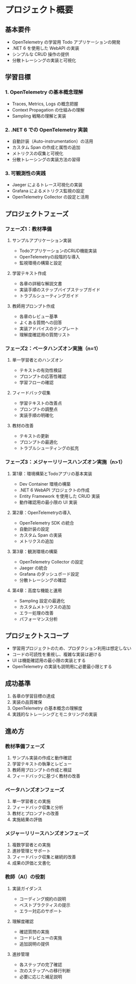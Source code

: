 # プロジェクト概要

## 基本要件

- OpenTelemetry の学習用 Todo アプリケーションの開発
- .NET 6 を使用した WebAPI の実装
- シンプルな CRUD 操作の提供
- 分散トレーシングの実装と可視化

## 学習目標

### 1. OpenTelemetry の基本概念理解

- Traces, Metrics, Logs の概念把握
- Context Propagation の仕組みの理解
- Sampling 戦略の理解と実装

### 2. .NET 6 での OpenTelemetry 実装

- 自動計装（Auto-instrumentation）の活用
- カスタム Span の作成と属性の追加
- メトリクスの収集と可視化
- 分散トレーシングの実装方法の習得

### 3. 可観測性の実践

- Jaeger によるトレース可視化の実装
- Grafana によるメトリクス監視の設定
- OpenTelemetry Collector の設定と活用

## プロジェクトフェーズ

### フェーズ1：教材準備
1. サンプルアプリケーション実装
   - TodoアプリケーションのCRUD機能実装
   - OpenTelemetryの段階的な導入
   - 監視環境の構築と設定

2. 学習テキスト作成
   - 各章の詳細な解説文書
   - 実装手順のステップバイプステップガイド
   - トラブルシューティングガイド

3. 教師用プロンプト作成
   - 各章のレビュー基準
   - よくある質問への回答
   - 実装アドバイスのテンプレート
   - 理解度確認用の質問リスト

### フェーズ2：ベータハンズオン実施（n=1）
1. 単一学習者とのハンズオン
   - テキストの有効性検証
   - プロンプトの応答性確認
   - 学習フローの確認

2. フィードバック収集
   - 学習テキストの改善点
   - プロンプトの調整点
   - 実装手順の明確化

3. 教材の改善
   - テキストの更新
   - プロンプトの最適化
   - トラブルシューティングの拡充

### フェーズ3：メジャーリリースハンズオン実施（n>1）
1. 第1章：環境構築とTodoアプリの基本実装
   - Dev Container 環境の構築
   - .NET 6 WebAPI プロジェクトの作成
   - Entity Framework を使用した CRUD 実装
   - 動作確認用の最小限の UI 実装

2. 第2章：OpenTelemetryの導入
   - OpenTelemetry SDK の統合
   - 自動計装の設定
   - カスタム Span の実装
   - メトリクスの追加

3. 第3章：観測環境の構築
   - OpenTelemetry Collector の設定
   - Jaeger の統合
   - Grafana のダッシュボード設定
   - 分散トレーシングの確認

4. 第4章：高度な機能と運用
   - Sampling 設定の最適化
   - カスタムメトリクスの追加
   - エラー処理の改善
   - パフォーマンス分析

## プロジェクトスコープ

- 学習用プロジェクトのため、プロダクション利用は想定しない
- コードの可読性を重視し、複雑な実装は避ける
- UI は機能確認用の最小限の実装とする
- OpenTelemetry の実装も説明用に必要最小限とする

## 成功基準

1. 各章の学習目標の達成
2. 実装の品質確保
3. OpenTelemetry の基本概念の理解度
4. 実践的なトレーシングとモニタリングの実装

## 進め方

### 教材準備フェーズ
1. サンプル実装の作成と動作確認
2. 学習テキストの執筆とレビュー
3. 教師用プロンプトの作成と検証
4. フィードバックに基づく教材の改善

### ベータハンズオンフェーズ
1. 単一学習者との実施
2. フィードバック収集と分析
3. 教材とプロンプトの改善
4. 実施結果の評価

### メジャーリリースハンズオンフェーズ
1. 複数学習者との実施
2. 進捗管理とサポート
3. フィードバック収集と継続的改善
4. 成果の評価と文書化

### 教師（AI）の役割
1. 実装ガイダンス
   - コーディング規約の説明
   - ベストプラクティスの提示
   - エラー対応のサポート

2. 理解度確認
   - 確認質問の実施
   - コードレビューの実施
   - 追加説明の提供

3. 進捗管理
   - 各ステップの完了確認
   - 次のステップへの移行判断
   - 必要に応じた補足説明
